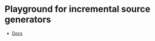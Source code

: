 # Playground for incremental source generators

- [Docs](https://github.com/dotnet/roslyn/blob/main/docs/features/incremental-generators.md)
